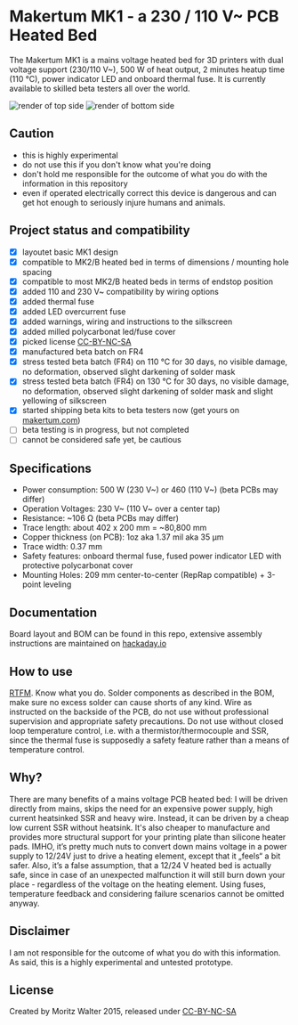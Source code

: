 # Makertum MK1 - a 230 / 110 V~ PCB Heated Bed
The Makertum MK1 is a mains voltage heated bed for 3D printers with dual voltage support (230/110 V~), 500 W of heat output, 2 minutes heatup time (110 °C), power indicator LED and onboard thermal fuse. It is currently available to skilled beta testers all over the world.

![render of top side](https://cdn.hackaday.io/images/7579811449431756922.png)
![render of bottom side](https://cdn.hackaday.io/images/5494491449432442830.png)

## Caution
- this is highly experimental
- do not use this if you don't know what you're doing
- don't hold me responsible for the outcome of what you do with the information in this repository
- even if operated electrically correct this device is dangerous and can get hot enough to seriously injure humans and animals.

## Project status and compatibility
- [x] layoutet basic MK1 design
- [x] compatible to MK2/B heated bed in terms of dimensions / mounting hole spacing
- [x] compatible to most MK2/B heated beds in terms of endstop position
- [x] added 110 and 230 V~ compatibility by wiring options
- [x] added thermal fuse
- [x] added LED overcurrent fuse
- [x] added warnings, wiring and instructions to the silkscreen
- [x] added milled polycarbonat led/fuse cover
- [x] picked license [CC-BY-NC-SA](http://creativecommons.org/licenses/by-nc-sa/3.0/legalcode)
- [x] manufactured beta batch on FR4
- [x] stress tested beta batch (FR4) on 110 °C for 30 days, no visible damage, no deformation, observed slight darkening of solder mask
- [x] stress tested beta batch (FR4) on 130 °C for 30 days, no visible damage, no deformation, observed slight darkening of solder mask and slight yellowing of silkscreen
- [x] started shipping beta kits to beta testers now (get yours on [makertum.com](http://www.makertum.com/en/shop))
- [ ] beta testing is in progress, but not completed
- [ ] cannot be considered safe yet, be cautious

## Specifications
- Power consumption:	500 W (230 V~) or 460 (110 V~) (beta PCBs may differ)
- Operation Voltages:	230 V~ (110 V~ over a center tap)
- Resistance:	~106 Ω (beta PCBs may differ)
- Trace length: about 402 x 200 mm = ~80,800 mm
- Copper thickness (on PCB):	1oz aka 1.37 mil aka 35 µm
- Trace width:	0.37 mm
- Safety features: onboard thermal fuse, fused power indicator LED with protective polycarbonat cover
- Mounting Holes: 209 mm center-to-center (RepRap compatible) + 3-point leveling

## Documentation
Board layout and BOM can be found in this repo, extensive assembly instructions are maintained on [hackaday.io](https://hackaday.io/project/8671/instructions)

## How to use
[RTFM](https://hackaday.io/project/8671/instructions). Know what you do. Solder components as described in the BOM, make sure no excess solder can cause shorts of any kind. Wire as instructed on the backside of the PCB, do not use without professional supervision and appropriate safety precautions. Do not use without closed loop temperature control, i.e. with a thermistor/thermocouple and SSR, since the thermal fuse is supposedly a safety feature rather than a means of temperature control.

## Why?
There are many benefits of a mains voltage PCB heated bed: I will be driven directly from mains, skips the need for an expensive power supply, high current heatsinked SSR and heavy wire. Instead, it can be driven by a cheap low current SSR without heatsink. It's also cheaper to manufacture and provides more structural support for your printing plate than silicone heater pads.
IMHO, it’s pretty much nuts to convert down mains voltage in a power supply to 12/24V just to drive a heating element, except that it „feels“ a bit safer. Also, it’s a false assumption, that a 12/24 V heated bed is actually safe, since in case of an unexpected malfunction it will still burn down your place - regardless of the voltage on the heating element. Using fuses, temperature feedback and considering failure scenarios cannot be omitted anyway.

## Disclaimer
I am not responsible for the outcome of what you do with this information. As said, this is a highly experimental and untested prototype.

## License
Created by Moritz Walter 2015, released under [CC-BY-NC-SA](http://creativecommons.org/licenses/by-nc-sa/3.0/legalcode)
